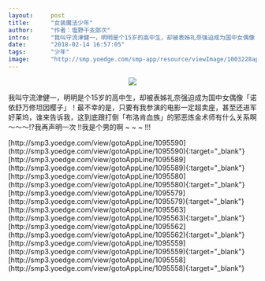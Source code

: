 ```yaml
---
layout:     post
title:      "女装魔法少年"
author:     "作者：塩野干支郎次"
intro:      "我叫守流津健一，明明是个15岁的高中生，却被表姊礼奈强迫成为国中女偶像「诺依舒万修坦因樱子」！最不幸的是，只要有我参演的电影一定超卖座，甚至还进军好莱坞，谁来告诉我，这到底跟打倒「布洛肯血族」的邪恶炼金术师有什么关系啊～～～!?我再声明一次 !!我是个男的啊 ~ ~ ~ !!!"
date:       "2018-02-14 16:57:05"
tags:       "少年"
image:      "http://smp.yoedge.com/smp-app/resource/viewImage/1003228appline.png"
---
```

<div style="text-align: center">
<p><img src="http://smp.yoedge.com/smp-app/resource/viewImage/1003228appline.png"/></p>
</div>
<p class="post-meta">
<span>我叫守流津健一，明明是个15岁的高中生，却被表姊礼奈强迫成为国中女偶像「诺依舒万修坦因樱子」！最不幸的是，只要有我参演的电影一定超卖座，甚至还进军好莱坞，谁来告诉我，这到底跟打倒「布洛肯血族」的邪恶炼金术师有什么关系啊～～～!?我再声明一次 !!我是个男的啊 ~ ~ ~ !!!</span>
</p>
[http://smp3.yoedge.com/view/gotoAppLine/1095590](http://smp3.yoedge.com/view/gotoAppLine/1095590){:target="_blank"}
[http://smp3.yoedge.com/view/gotoAppLine/1095589](http://smp3.yoedge.com/view/gotoAppLine/1095589){:target="_blank"}
[http://smp3.yoedge.com/view/gotoAppLine/1095580](http://smp3.yoedge.com/view/gotoAppLine/1095580){:target="_blank"}
[http://smp3.yoedge.com/view/gotoAppLine/1095579](http://smp3.yoedge.com/view/gotoAppLine/1095579){:target="_blank"}
[http://smp3.yoedge.com/view/gotoAppLine/1095563](http://smp3.yoedge.com/view/gotoAppLine/1095563){:target="_blank"}
[http://smp3.yoedge.com/view/gotoAppLine/1095562](http://smp3.yoedge.com/view/gotoAppLine/1095562){:target="_blank"}
[http://smp3.yoedge.com/view/gotoAppLine/1095559](http://smp3.yoedge.com/view/gotoAppLine/1095559){:target="_blank"}
[http://smp3.yoedge.com/view/gotoAppLine/1095558](http://smp3.yoedge.com/view/gotoAppLine/1095558){:target="_blank"}


